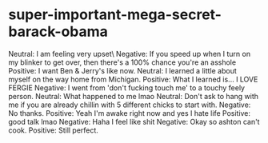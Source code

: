 super-important-mega-secret-barack-obama
========================================

Neutral:	I am feeling very upset\\
Negative:	If you speed up when I turn on my blinker to get over, then there's a 100% chance you're an asshole
Positive:	I want Ben & Jerry's like now.
Neutral:	I learned a little about myself on the way home from Michigan.
Positive:	What I learned is...  I LOVE FERGIE
Negative:	I went from 'don't fucking touch me' to a touchy feely person.
Neutral:	What happened to me lmao
Neutral:	Don't ask to hang with me if you are already chillin with 5 different chicks to start with.
Negative:	No thanks.
Positive:	Yeah I'm awake right now and yes I hate life
Positive:	good talk lmao
Negative:	Haha I feel like shit
Negative:	Okay so ashton can't cook.
Positive:	Still perfect.
